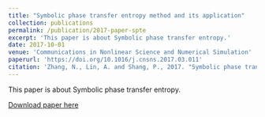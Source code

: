 ```yaml
---
title: "Symbolic phase transfer entropy method and its application"
collection: publications
permalink: /publication/2017-paper-spte
excerpt: 'This paper is about Symbolic phase transfer entropy.'
date: 2017-10-01
venue: 'Communications in Nonlinear Science and Numerical Simulation'
paperurl: 'https://doi.org/10.1016/j.cnsns.2017.03.011'
citation: 'Zhang, N., Lin, A. and Shang, P., 2017. "Symbolic phase transfer entropy method and its application." <i>Communications in Nonlinear Science and Numerical Simulation</i>, 51, pp.78-88.'
---
```

This paper is about Symbolic phase transfer entropy.

[Download paper here](http://ningningzhang-nina.github.io/files/spte.pdf)

